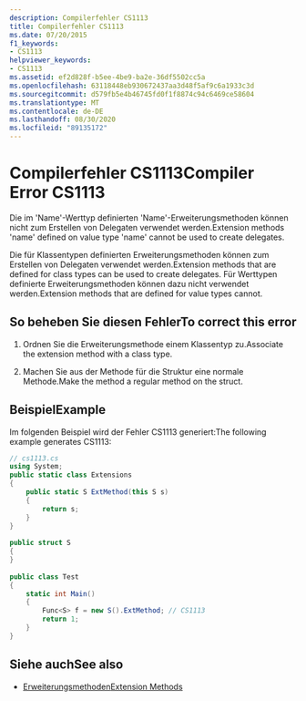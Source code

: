 ```yaml
---
description: Compilerfehler CS1113
title: Compilerfehler CS1113
ms.date: 07/20/2015
f1_keywords:
- CS1113
helpviewer_keywords:
- CS1113
ms.assetid: ef2d828f-b5ee-4be9-ba2e-36df5502cc5a
ms.openlocfilehash: 63118448eb930672437aa3d48f5af9c6a1933c3d
ms.sourcegitcommit: d579fb5e4b46745fd0f1f8874c94c6469ce58604
ms.translationtype: MT
ms.contentlocale: de-DE
ms.lasthandoff: 08/30/2020
ms.locfileid: "89135172"
---
```

# <a name="compiler-error-cs1113"></a><span data-ttu-id="fd6b9-103">Compilerfehler CS1113</span><span class="sxs-lookup"><span data-stu-id="fd6b9-103">Compiler Error CS1113</span></span>
<span data-ttu-id="fd6b9-104">Die im 'Name'-Werttyp definierten 'Name'-Erweiterungsmethoden können nicht zum Erstellen von Delegaten verwendet werden.</span><span class="sxs-lookup"><span data-stu-id="fd6b9-104">Extension methods 'name' defined on value type 'name' cannot be used to create delegates.</span></span>  
  
 <span data-ttu-id="fd6b9-105">Die für Klassentypen definierten Erweiterungsmethoden können zum Erstellen von Delegaten verwendet werden.</span><span class="sxs-lookup"><span data-stu-id="fd6b9-105">Extension methods that are defined for class types can be used to create delegates.</span></span> <span data-ttu-id="fd6b9-106">Für Werttypen definierte Erweiterungsmethoden können dazu nicht verwendet werden.</span><span class="sxs-lookup"><span data-stu-id="fd6b9-106">Extension methods that are defined for value types cannot.</span></span>  
  
## <a name="to-correct-this-error"></a><span data-ttu-id="fd6b9-107">So beheben Sie diesen Fehler</span><span class="sxs-lookup"><span data-stu-id="fd6b9-107">To correct this error</span></span>  
  
1. <span data-ttu-id="fd6b9-108">Ordnen Sie die Erweiterungsmethode einem Klassentyp zu.</span><span class="sxs-lookup"><span data-stu-id="fd6b9-108">Associate the extension method with a class type.</span></span>  
  
2. <span data-ttu-id="fd6b9-109">Machen Sie aus der Methode für die Struktur eine normale Methode.</span><span class="sxs-lookup"><span data-stu-id="fd6b9-109">Make the method a regular method on the struct.</span></span>  
  
## <a name="example"></a><span data-ttu-id="fd6b9-110">Beispiel</span><span class="sxs-lookup"><span data-stu-id="fd6b9-110">Example</span></span>  
 <span data-ttu-id="fd6b9-111">Im folgenden Beispiel wird der Fehler CS1113 generiert:</span><span class="sxs-lookup"><span data-stu-id="fd6b9-111">The following example generates CS1113:</span></span>  
  
```csharp  
// cs1113.cs  
using System;  
public static class Extensions  
{  
    public static S ExtMethod(this S s)  
    {  
        return s;  
    }  
}  
  
public struct S  
{  
}  
  
public class Test  
{  
    static int Main()  
    {  
        Func<S> f = new S().ExtMethod; // CS1113  
        return 1;  
    }  
}  
```  
  
## <a name="see-also"></a><span data-ttu-id="fd6b9-112">Siehe auch</span><span class="sxs-lookup"><span data-stu-id="fd6b9-112">See also</span></span>

- [<span data-ttu-id="fd6b9-113">Erweiterungsmethoden</span><span class="sxs-lookup"><span data-stu-id="fd6b9-113">Extension Methods</span></span>](../programming-guide/classes-and-structs/extension-methods.md)
